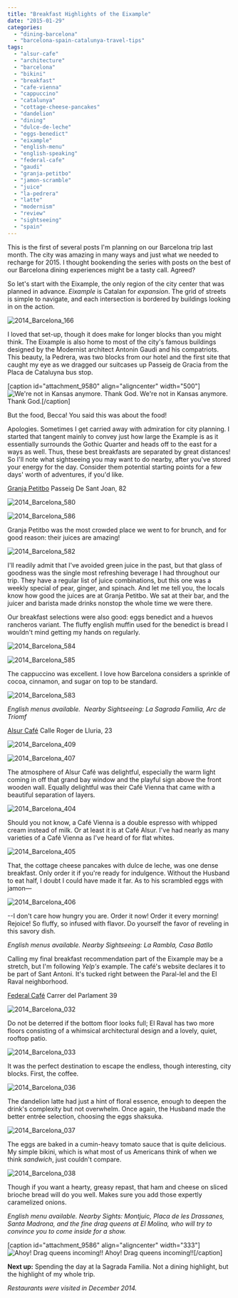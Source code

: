 ```yaml
---
title: "Breakfast Highlights of the Eixample"
date: "2015-01-29"
categories: 
  - "dining-barcelona"
  - "barcelona-spain-catalunya-travel-tips"
tags: 
  - "alsur-cafe"
  - "architecture"
  - "barcelona"
  - "bikini"
  - "breakfast"
  - "cafe-vienna"
  - "cappuccino"
  - "catalunya"
  - "cottage-cheese-pancakes"
  - "dandelion"
  - "dining"
  - "dulce-de-leche"
  - "eggs-benedict"
  - "eixample"
  - "english-menu"
  - "english-speaking"
  - "federal-cafe"
  - "gaudi"
  - "granja-petitbo"
  - "jamon-scramble"
  - "juice"
  - "la-pedrera"
  - "latte"
  - "modernism"
  - "review"
  - "sightseeing"
  - "spain"
---
```


This is the first of several posts I'm planning on our Barcelona trip last month. The city was amazing in many ways and just what we needed to recharge for 2015. I thought bookending the series with posts on the best of our Barcelona dining experiences might be a tasty call. Agreed?

So let's start with the Eixample, the only region of the city center that was planned in advance. _Eixample_ is Catalan for _expansion_. The grid of streets is simple to navigate, and each intersection is bordered by buildings looking in on the action.

![2014_Barcelona_166](http://www.rebeccagomezfarrell.com/wp-content/uploads/2015/01/2014_Barcelona_166-500x379.jpg)

I loved that set-up, though it does make for longer blocks than you might think. The Eixample is also home to most of the city's famous buildings designed by the Modernist architect Antonin Gaudi and his compatriots. This beauty, la Pedrera, was two blocks from our hotel and the first site that caught my eye as we dragged our suitcases up Passeig de Gracia from the Placa de Cataluyna bus stop.

\[caption id="attachment\_9580" align="aligncenter" width="500"\]![We're not in Kansas anymore. Thank God.](http://www.rebeccagomezfarrell.com/wp-content/uploads/2015/01/2014_Barcelona_20-500x327.jpg) We're not in Kansas anymore. Thank God.\[/caption\]

But the food, Becca! You said this was about the food!

Apologies. Sometimes I get carried away with admiration for city planning. I started that tangent mainly to convey just how large the Example is as it essentially surrounds the Gothic Quarter and heads off to the east for a ways as well. Thus, these best breakfasts are separated by great distances! So I'll note what sightseeing you may want to do nearby, after you've stored your energy for the day. Consider them potential starting points for a few days' worth of adventures, if you'd like.

[Granja Petitbo](http://www.granjapetitbo.com/) Passeig De Sant Joan, 82

![2014_Barcelona_580](http://www.rebeccagomezfarrell.com/wp-content/uploads/2015/01/2014_Barcelona_580-500x333.jpg)

![2014_Barcelona_586](http://www.rebeccagomezfarrell.com/wp-content/uploads/2015/01/2014_Barcelona_586-500x333.jpg)

Granja Petitbo was the most crowded place we went to for brunch, and for good reason: their juices are amazing!

![2014_Barcelona_582](http://www.rebeccagomezfarrell.com/wp-content/uploads/2015/01/2014_Barcelona_582-333x500.jpg)

I'll readily admit that I've avoided green juice in the past, but that glass of goodness was the single most refreshing beverage I had throughout our trip. They have a regular list of juice combinations, but this one was a weekly special of pear, ginger, and spinach. And let me tell you, the locals know how good the juices are at Granja Petitbo. We sat at their bar, and the juicer and barista made drinks nonstop the whole time we were there.

Our breakfast selections were also good: eggs benedict and a huevos rancheros variant. The fluffy english muffin used for the benedict is bread I wouldn't mind getting my hands on regularly.

![2014_Barcelona_584](http://www.rebeccagomezfarrell.com/wp-content/uploads/2015/01/2014_Barcelona_584-500x333.jpg)

![2014_Barcelona_585](http://www.rebeccagomezfarrell.com/wp-content/uploads/2015/01/2014_Barcelona_585-500x333.jpg)

The cappuccino was excellent. I love how Barcelona considers a sprinkle of cocoa, cinnamon, and sugar on top to be standard.

![2014_Barcelona_583](http://www.rebeccagomezfarrell.com/wp-content/uploads/2015/01/2014_Barcelona_583-393x500.jpg)

_English menus available._  _Nearby Sightseeing: La Sagrada Familia, Arc de Triomf_

[Alsur Café](http://www.alsurcafe.com/alsurcafe/lluria.html) Calle Roger de Lluria, 23

![2014_Barcelona_409](http://www.rebeccagomezfarrell.com/wp-content/uploads/2015/01/2014_Barcelona_409-392x500.jpg)

![2014_Barcelona_407](http://www.rebeccagomezfarrell.com/wp-content/uploads/2015/01/2014_Barcelona_407-500x403.jpg)

The atmosphere of Alsur Café was delightful, especially the warm light coming in off that grand bay window and the playful sign above the front wooden wall. Equally delightful was their Café Vienna that came with a beautiful separation of layers.

![2014_Barcelona_404](http://www.rebeccagomezfarrell.com/wp-content/uploads/2015/01/2014_Barcelona_404-383x500.jpg)

Should you not know, a Café Vienna is a double espresso with whipped cream instead of milk. Or at least it is at Café Alsur. I've had nearly as many varieties of a Café Vienna as I've heard of for flat whites.

![2014_Barcelona_405](http://www.rebeccagomezfarrell.com/wp-content/uploads/2015/01/2014_Barcelona_405-500x399.jpg)

That, the cottage cheese pancakes with dulce de leche, was one dense breakfast. Only order it if you're ready for indulgence. Without the Husband to eat half, I doubt I could have made it far. As to his scrambled eggs with jamon—

![2014_Barcelona_406](http://www.rebeccagomezfarrell.com/wp-content/uploads/2015/01/2014_Barcelona_406-500x333.jpg)

\--I don't care how hungry you are. Order it now! Order it every morning! Rejoice! So fluffy, so infused with flavor. Do yourself the favor of reveling in this savory dish.

_English menus available._ _Nearby Sightseeing: La Rambla, Casa Batllo_

Calling my final breakfast recommendation part of the Eixample may be a stretch, but I'm following _Yelp's_ example. The café's website declares it to be part of Sant Antoni. It's tucked right between the Paral-lel and the El Raval neighborhood.

[Federal Café](http://www.federalcafe.es/barcelona/) Carrer del Parlament 39

![2014_Barcelona_032](http://www.rebeccagomezfarrell.com/wp-content/uploads/2015/01/2014_Barcelona_032-500x333.jpg)

Do not be deterred if the bottom floor looks full; El Raval has two more floors consisting of a whimsical architectural design and a lovely, quiet, rooftop patio.

![2014_Barcelona_033](http://www.rebeccagomezfarrell.com/wp-content/uploads/2015/01/2014_Barcelona_033-500x333.jpg)

It was the perfect destination to escape the endless, though interesting, city blocks. First, the coffee.

![2014_Barcelona_036](http://www.rebeccagomezfarrell.com/wp-content/uploads/2015/01/2014_Barcelona_036-405x500.jpg)

The dandelion latte had just a hint of floral essence, enough to deepen the drink's complexity but not overwhelm. Once again, the Husband made the better entrée selection, choosing the eggs shaksuka.

![2014_Barcelona_037](http://www.rebeccagomezfarrell.com/wp-content/uploads/2015/01/2014_Barcelona_037-500x291.jpg)

The eggs are baked in a cumin-heavy tomato sauce that is quite delicious. My simple bikini, which is what most of us Americans think of when we think _sandwich_, just couldn't compare.

![2014_Barcelona_038](http://www.rebeccagomezfarrell.com/wp-content/uploads/2015/01/2014_Barcelona_038-500x384.jpg)

Though if you want a hearty, greasy repast, that ham and cheese on sliced brioche bread will do you well. Makes sure you add those expertly caramelized onions.

_English menu available._ _Nearby Sights: Montjuic, Placa de les Drassanes, Santa Madrona, and the fine drag queens at El Molina, who will try to convince you to come inside for a show._

\[caption id="attachment\_9586" align="aligncenter" width="333"\]![Ahoy! Drag queens incoming!!](http://www.rebeccagomezfarrell.com/wp-content/uploads/2015/01/2014_Barcelona_122-333x500.jpg) Ahoy! Drag queens incoming!!\[/caption\]

**Next up:** Spending the day at la Sagrada Familia. Not a dining highlight, but the highlight of my whole trip.

_Restaurants were visited in December 2014._
